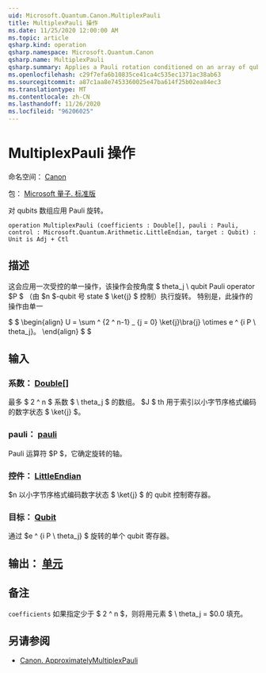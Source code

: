 ```yaml
---
uid: Microsoft.Quantum.Canon.MultiplexPauli
title: MultiplexPauli 操作
ms.date: 11/25/2020 12:00:00 AM
ms.topic: article
qsharp.kind: operation
qsharp.namespace: Microsoft.Quantum.Canon
qsharp.name: MultiplexPauli
qsharp.summary: Applies a Pauli rotation conditioned on an array of qubits.
ms.openlocfilehash: c29f7efa6b10835ce41ca4c535ec1371ac38ab63
ms.sourcegitcommit: a87c1aa8e7453360025e47ba614f25b02ea84ec3
ms.translationtype: MT
ms.contentlocale: zh-CN
ms.lasthandoff: 11/26/2020
ms.locfileid: "96206025"
---
```

# <a name="multiplexpauli-operation"></a>MultiplexPauli 操作

命名空间： [Canon](xref:Microsoft.Quantum.Canon)

包： [Microsoft 量子. 标准版](https://nuget.org/packages/Microsoft.Quantum.Standard)


对 qubits 数组应用 Pauli 旋转。

```qsharp
operation MultiplexPauli (coefficients : Double[], pauli : Pauli, control : Microsoft.Quantum.Arithmetic.LittleEndian, target : Qubit) : Unit is Adj + Ctl
```


## <a name="description"></a>描述

这会应用一次受控的单一操作，该操作会按角度 $ theta_j \ qubit Pauli operator $P $ （由 $n $-qubit 号 state $ \ket{j} $ 控制）执行旋转。
特别是，此操作的操作由单一

$ $ \begin{align} U = \sum ^ {2 ^ n-1} _ {j = 0} \ket{j}\bra{j} \otimes e ^ {i P \ theta_j}。
\end{align} $ $

## <a name="input"></a>输入

### <a name="coefficients--double"></a>系数： [Double](xref:microsoft.quantum.lang-ref.double)[]

最多 $ 2 ^ n $ 系数 $ \ theta_j $ 的数组。 $J $ th 用于索引以小字节序格式编码的数字状态 $ \ket{j} $。


### <a name="pauli--pauli"></a>pauli： [pauli](xref:microsoft.quantum.lang-ref.pauli)

Pauli 运算符 $P $，它确定旋转的轴。


### <a name="control--littleendian"></a>控件： [LittleEndian](xref:Microsoft.Quantum.Arithmetic.LittleEndian)

$n 以小字节序格式编码数字状态 $ \ket{j} $ 的 qubit 控制寄存器。


### <a name="target--qubit"></a>目标： [Qubit](xref:microsoft.quantum.lang-ref.qubit)

通过 $e ^ {i P \ theta_j} $ 旋转的单个 qubit 寄存器。



## <a name="output--unit"></a>输出： [单元](xref:microsoft.quantum.lang-ref.unit)



## <a name="remarks"></a>备注

`coefficients` 如果指定少于 $ 2 ^ n $，则将用元素 $ \ theta_j = $0.0 填充。

## <a name="see-also"></a>另请参阅

- [Canon. ApproximatelyMultiplexPauli](xref:Microsoft.Quantum.Canon.ApproximatelyMultiplexPauli)